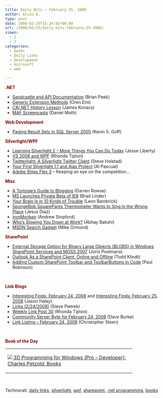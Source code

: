 ```yaml
---
title: Daily Bits – February 25, 2008
author: Alvin A.
type: post
date: 2008-02-25T15:34:01+00:00
url: /2008/02/25/daily-bits-february-25-2008/
views:
  - 2
  - 2
categories:
  - books
  - Daily Links
  - Development
  - microsoft
  - web

---
```

**<font color="#800000">.NET</font>**

  * [Sandcastle and API Documentation][1] (Brian Peek)
  * [Generic Extension Methods][2] (Oren Eini)
  * [C#/.NET History Lesson][3] (James Kovacs)
  * [MAF Screencasts][4] (Daniel Moth)

**<font color="#800000">Web Development</font>**

  * [Paging Result Sets in SQL Server 2005][5] (Kevin S. Goff)

**<font color="#800000">Silverlight/WPF</font>**

  * [Learning Silverlight 2 &#8211; More Things You Can Do Today][6] (Jesse Liberty)
  * [VS 2008 and WPF][7] (Rhonda Tipton)
  * [Twitterlight: A Silverlight Twitter Client][8] (Steve Holstad)
  * [Your First Silverlight 1.1 and Ajax Project][9] (Al Pascual)
  * [Adobe Ships Flex 3][10] &#8211; Keeping an eye on the competition&#8230;

**<font color="#800000">Misc</font>**

  * [A Tortoise&#8217;s Guide to Blogging][11] (Darren Rowse)
  * [MS Launches Private Beta of IE8][12] (Brad Linder)
  * [Your Brain Is in 10 Kinds of Trouble][13] (Leon Bambrick)
  * [SpongeBob SquarePants Thermometer Wants to Sing in the Wrong Place][14] (Jesus Diaz)
  * [IronMonkey][15] (Andrew Stopford)
  * [Who&#8217;s Slowing You Down at Work?][16] (Abhay Bakshi)
  * [MSDN Search Gadget][17] (Mike Ormond)

**<font color="#800000">SharePoint</font>**

  * [External Storage Option for Binary Large Objects (BLOBS) in Windows SharePoint Services and MOSS 2007][18] (Joris Poelmans)
  * [Outlook As a SharePoint Client, Online and Offline][19] (Todd Klindt)
  * [Adding Custom SharePoint Toolbar and ToolbarButtons in Code][20] (Paul Robinson)

&nbsp;

**<font color="#800000">Link Blogs</font>**

  * [Interesting Finds: February 24, 2008][21] and [Interesting Finds: February 25, 2008][22] (Jason Haley)
  * [Links (2/24/2008)][23] (Steve Pietrek)
  * [Weekly Link Post 30][24] (Rhonda Tipton)
  * [Community Server Byte for February 24, 2008][25] (Dave Burke)
  * [Link Listing &#8211; February 24, 2008][26] (Christopher Steen)

&nbsp;

**<font color="#800000">Book of the Day</font>**

<div class="wlWriterSmartContent" id="scid:7dc1bd33-94bd-46fd-a20b-0131235bcd47:51136fc9-79b4-49c9-b0be-e94eee764cd8" style="padding-right: 0px; display: inline; padding-left: 0px; float: none; padding-bottom: 0px; margin: 0px; padding-top: 0px">
  <table cellspacing="0" cellpadding="2" width="400" border="0" unselectable="on">
    <tr>
      <td valign="top" width="400">
        <p>
          <a title="3D Programming for Windows (Pro - Developer): Charles Petzold: Books" href="http://www.amazon.com/exec/obidos/ASIN/0735623945/alvinashcraft-20"><img data-recalc-dims="1" decoding="async" src="https://i0.wp.com/images.amazon.com/images/P/0735623945.01.MZZZZZZZ.jpg?w=660" border="0" align="left" style="float:left" />3D Programming for Windows (Pro &#8211; Developer): Charles Petzold: Books</a>
        </p>
      </td>
    </tr>
  </table>
</div>

&nbsp;

<div class="wlWriterSmartContent" id="scid:C16BAC14-9A3D-4c50-9394-FBFEF7A93539:5c3a0e06-8c9f-4129-b04e-c047a2f19809" style="padding-right: 0px; display: inline; padding-left: 0px; padding-bottom: 0px; margin: 0px; padding-top: 0px">
  <!--dotnetkickit-->
</div>

<div class="wlWriterSmartContent" id="scid:d7bf807d-7bb0-458a-811f-90c51817d5c2:7d20de24-9e1b-414f-9d61-cef519a3ad10" style="padding-right: 0px; display: inline; padding-left: 0px; padding-bottom: 0px; margin: 0px; padding-top: 0px">
  <p>
    <span class="TagSite">Technorati:</span> <a href="http://technorati.com/tag/daily+links" rel="tag" class="tag">daily links</a>, <a href="http://technorati.com/tag/silverlight" rel="tag" class="tag">silverlight</a>, <a href="http://technorati.com/tag/wpf" rel="tag" class="tag">wpf</a>, <a href="http://technorati.com/tag/sharepoint" rel="tag" class="tag">sharepoint</a>, <a href="http://technorati.com/tag/.net+programming" rel="tag" class="tag">.net programming</a>, <a href="http://technorati.com/tag/books" rel="tag" class="tag">books</a><br /><!-- StartInsertedTags: daily links, silverlight, wpf, sharepoint, .net programming, books :EndInsertedTags -->
  </p>
</div>

 [1]: http://www.theruntime.com/blogs/brianpeek/archive/2008/02/24/sandcastle-and-api-documentation.aspx
 [2]: http://ayende.com/Blog/archive/2008/02/25/Generic-extension-methods.aspx
 [3]: http://www.jameskovacs.com/blog/CNETHistoryLesson.aspx
 [4]: http://www.danielmoth.com/Blog/2008/02/maf-screencasts.html
 [5]: http://kevin_s_goff.typepad.com/kevin_s_goff_weblog/2008/02/2252008-paging.html
 [6]: http://silverlight.net/blogs/jesseliberty/archive/2008/02/24/learning-silverlight-2-more-things-you-can-do-today.aspx
 [7]: http://rtipton.wordpress.com/2008/02/24/vs-2008-and-wpf/
 [8]: http://blogs.msdn.com/coding4fun/archive/2008/02/24/7883342.aspx
 [9]: http://alpascual.com/blog/al/archive/2008/02/24/your-first-silverlight-1-1-and-ajax-project.aspx
 [10]: http://www.adobe.com/products/flex/
 [11]: http://www.problogger.net/archives/2008/02/24/a-tortoise%E2%80%99s-guide-to-blogging/
 [12]: http://www.downloadsquad.com/2008/02/24/microsoft-launches-private-beta-of-internet-explorer-8/
 [13]: http://www.secretgeek.net/brain_trouble.asp
 [14]: http://gizmodo.com/360079/spongebob-squarepants-thermometer-wants-to-sing-in-the-wrong-place
 [15]: http://weblogs.asp.net/astopford/archive/2008/02/25/ironmonkey.aspx
 [16]: http://indic.dzone.com/blogs/j2eecop/2008/02/22/who%E2%80%99s-slowing-you-down-work
 [17]: http://blogs.msdn.com/mikeormond/archive/2008/02/25/msdn-search-gadget.aspx
 [18]: http://jopx.blogspot.com/2008/02/external-storage-option-for-binary.html
 [19]: http://www.toddklindt.com/blog/Lists/Posts/Post.aspx?List=56f96349-3bb6-4087-94f4-7f95ff4ca81f&ID=61
 [20]: http://blogs.msdn.com/powlo/archive/2008/02/24/adding-customer-sharepoint-toolbar-and-toolbarbuttons-in-code.aspx
 [21]: http://jasonhaley.com/blog/archive/2008/02/24/141254.aspx
 [22]: http://jasonhaley.com/blog/archive/2008/02/25/141257.aspx
 [23]: http://spietrek.blogspot.com/2008/02/links-2242008.html
 [24]: http://rtipton.wordpress.com/2008/02/24/weekly-link-post-30/
 [25]: http://dbvt.com/blog/archive/2008/02/24/community-server-byte-for-february-24-2008.aspx
 [26]: http://dotnetjunkies.com/WebLog/csteen/archive/2008/02/25/448361.aspx